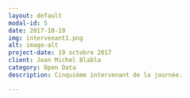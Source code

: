 ```yaml
---
layout: default
modal-id: 5
date: 2017-10-19
img: intervenant1.png
alt: image-alt
project-date: 19 octobre 2017
client: Jean Michel Blabla
category: Open Data
description: Cinquième intervenant de la journée. 

---
```

